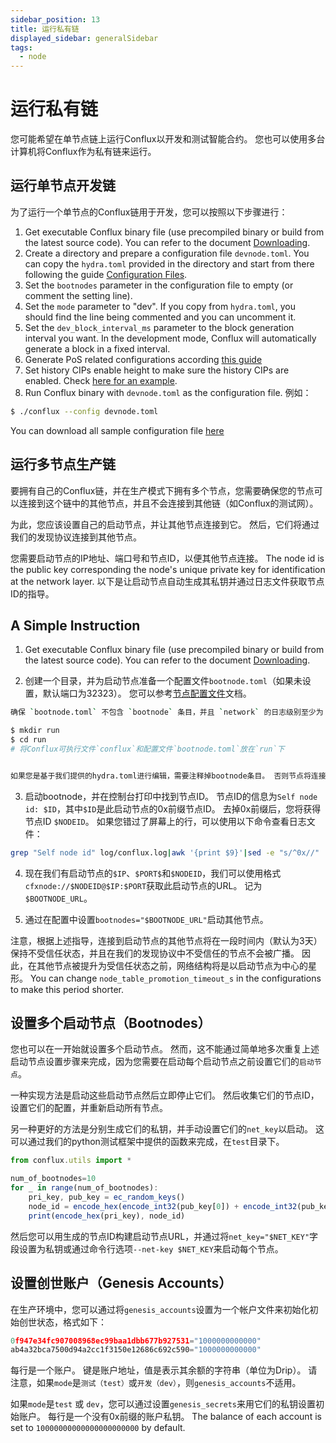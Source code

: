 ```yaml
---
sidebar_position: 13
title: 运行私有链
displayed_sidebar: generalSidebar
tags:
  - node
---
```


# 运行私有链

您可能希望在单节点链上运行Conflux以开发和测试智能合约。 您也可以使用多台计算机将Conflux作为私有链来运行。

## 运行单节点开发链

为了运行一个单节点的Conflux链用于开发，您可以按照以下步骤进行：

1. Get executable Conflux binary file (use precompiled binary or build from the latest source code). You can refer to the document [Downloading](./downloading-conflux-client.md).
2. Create a directory and prepare a configuration file `devnode.toml`. You can copy the `hydra.toml` provided in the directory and start from there following the guide [Configuration Files](./configuration-files.md).
3. Set the `bootnodes` parameter in the configuration file to empty (or comment the setting line).
4. Set the `mode` parameter to "dev". If you copy from `hydra.toml`, you should find the line being commented and you can uncomment it.
5. Set the `dev_block_interval_ms` parameter to the block generation interval you want. In the development mode, Conflux will automatically generate a block in a fixed interval.
6. Generate PoS related configurations according [this guide](https://github.com/Conflux-Chain/conflux-docker/blob/master/docs/about-dev-node-config.md#how-to-generate-pos_config-files)
7. Set history CIPs enable height to make sure the history CIPs are enabled. Check [here for an example](https://github.com/Conflux-Chain/conflux-docker/blob/master/docs/about-dev-node-config.md#how-to-enable-cips).
8. Run Conflux binary with `devnode.toml` as the configuration file. 例如：

```bash
$ ./conflux --config devnode.toml
```

You can download all sample configuration file [here](https://github.com/Conflux-Chain/conflux-docker/tree/master/fullnode-configs/dev-node)

## 运行多节点生产链

要拥有自己的Conflux链，并在生产模式下拥有多个节点，您需要确保您的节点可以连接到这个链中的其他节点，并且不会连接到其他链（如Conflux的测试网）。

为此，您应该设置自己的启动节点，并让其他节点连接到它。 然后，它们将通过我们的发现协议连接到其他节点。

您需要启动节点的IP地址、端口号和节点ID，以便其他节点连接。 The node id is the public key corresponding the node's unique private key for identification at the network layer. 以下是让启动节点自动生成其私钥并通过日志文件获取节点ID的指导。

## A Simple Instruction

1. Get executable Conflux binary file (use precompiled binary or build from the latest source code). You can refer to the document [Downloading](./downloading-conflux-client.md).

2. 创建一个目录，并为启动节点准备一个配置文件`bootnode.toml`（如果未设置，默认端口为32323）。 您可以参考[节点配置文件](./configuration-files.md)文档。

```bash
确保 `bootnode.toml` 不包含 `bootnode` 条目，并且 `network` 的日志级别至少为 `debug` 。

$ mkdir run
$ cd run
# 将Conflux可执行文件`conflux`和配置文件`bootnode.toml`放在`run`下


如果您是基于我们提供的hydra.toml进行编辑，需要注释掉bootnode条目。 否则节点将连接到现有的Conflux网络。
```

3. 启动bootnode，并在控制台打印中找到节点ID。 节点ID的信息为`Self node id: $ID`，其中`$ID`是此启动节点的0x前缀节点ID。 去掉0x前缀后，您将获得节点ID `$NODEID`。 如果您错过了屏幕上的行，可以使用以下命令查看日志文件：

```bash
grep "Self node id" log/conflux.log|awk '{print $9}'|sed -e "s/^0x//"
```
4. 现在我们有启动节点的`$IP`、`$PORT$`和`$NODEID`，我们可以使用格式`cfxnode://$NODEID@$IP:$PORT`获取此启动节点的URL。 记为`$BOOTNODE_URL`。

5. 通过在配置中设置`bootnodes="$BOOTNODE_URL"`启动其他节点。

注意，根据上述指导，连接到启动节点的其他节点将在一段时间内（默认为3天）保持不受信任状态，并且在我们的发现协议中不受信任的节点不会被广播。 因此，在其他节点被提升为受信任状态之前，网络结构将是以启动节点为中心的星形。 You can change `node_table_promotion_timeout_s` in the configurations to make this period shorter.

## 设置多个启动节点（Bootnodes）

您也可以在一开始就设置多个启动节点。 然而，这不能通过简单地多次重复上述启动节点设置步骤来完成，因为您需要在启动每个启动节点之前设置它们的`启动节点`。

一种实现方法是启动这些启动节点然后立即停止它们。 然后收集它们的节点ID，设置它们的配置，并重新启动所有节点。

另一种更好的方法是分别生成它们的私钥，并手动设置它们的`net_key`以启动。 这可以通过我们的python测试框架中提供的函数来完成，在`test`目录下。

```js
from conflux.utils import *

num_of_bootnodes=10
for _ in range(num_of_bootnodes):
    pri_key, pub_key = ec_random_keys()
    node_id = encode_hex(encode_int32(pub_key[0]) + encode_int32(pub_key[1]))
    print(encode_hex(pri_key), node_id)
```
然后您可以用生成的节点ID构建启动节点URL，并通过将`net_key="$NET_KEY"`字段设置为私钥或通过命令行选项`--net-key $NET_KEY`来启动每个节点。

## 设置创世账户（Genesis Accounts）

在生产环境中，您可以通过将`genesis_accounts`设置为一个帐户文件来初始化初始创世状态，格式如下：

```js
0f947e34fc907008968ec99baa1dbb677b927531="1000000000000"
ab4a32bca7500d94a2cc1f3150e12686c692c590="1000000000000"
```

每行是一个账户。 键是账户地址，值是表示其余额的字符串（单位为Drip）。 请注意，如果`mode`是`测试（test）`或`开发（dev）`，则`genesis_accounts`不适用。

如果`mode`是`test` 或 `dev`，您可以通过设置`genesis_secrets`来用它们的私钥设置初始账户。 每行是一个没有0x前缀的账户私钥。 The balance of each account is set to `10000000000000000000000` by default.
